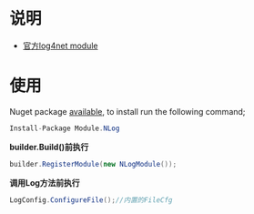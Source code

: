 ﻿# 说明

- [官方log4net module](http://autofac.readthedocs.io/en/latest/examples/log4net.html)

# 使用

Nuget package [available](https://www.nuget.org/packages/Module.NLog), to install run the following command;

```csharp
Install-Package Module.NLog
```

**builder.Build()前执行**

```csharp
builder.RegisterModule(new NLogModule());
```

**调用Log方法前执行**

```csharp
LogConfig.ConfigureFile();//内置的FileCfg
```
